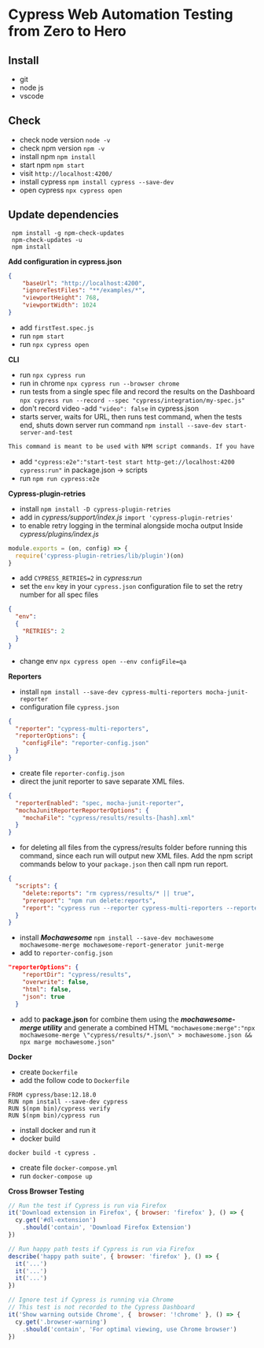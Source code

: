 # Cypress Web Automation Testing from Zero to Hero
## Install
* git
* node js
* vscode
## Check
* check node version `node -v`
* check npm version `npm -v`
* install npm `npm install`
* start npm `npm start`
* visit `http://localhost:4200/`
* install cypress `npm install cypress --save-dev`
* open cypress `npx cypress open`
## Update dependencies
```
 npm install -g npm-check-updates
 npm-check-updates -u
 npm install
 ```

**Add configuration in cypress.json**
```json
{
    "baseUrl": "http://localhost:4200",
    "ignoreTestFiles": "**/examples/*",
    "viewportHeight": 768,
    "viewportWidth": 1024
}
```
* add `firstTest.spec.js`
* run `npm start`
* run `npx cypress open`

**CLI**
* run `npx cypress run`
* run in chrome `npx cypress run --browser chrome`
* run tests from a single spec file and record the results on the Dashboard `npx cypress run --record --spec "cypress/integration/my-spec.js"`
* don't record video -add `"video": false` in cypress.json
* starts server, waits for URL, then runs test command, when the tests end, shuts down server run command `npm install --save-dev start-server-and-test`
```txt
This command is meant to be used with NPM script commands. If you have a "start server", and "test" script names for example, you can start the server, wait for a url to respond, then run tests. When the test process exits, the server is shut down.
```
* add `"cypress:e2e":"start-test start http-get://localhost:4200 cypress:run"` in package.json -> scripts 
* run `npm run cypress:e2e`

**Cypress-plugin-retries**
* install `npm install -D cypress-plugin-retries`
* add in *cypress/support/index.js* `import 'cypress-plugin-retries'`
* to enable retry logging in the terminal alongside mocha output Inside *cypress/plugins/index.js*
```js
module.exports = (on, config) => {
  require('cypress-plugin-retries/lib/plugin')(on)
}
```
* add `CYPRESS_RETRIES=2` in *cypress:run*
* set the `env` key in your `cypress.json` configuration file to set the retry number for all spec files
```json
{
  "env":
  {
    "RETRIES": 2
  }
}
```
* change env `npx cypress open --env configFile=qa`

**Reporters**
* install `npm install --save-dev cypress-multi-reporters mocha-junit-reporter`
* configuration file `cypress.json`
```json
{
  "reporter": "cypress-multi-reporters",
  "reporterOptions": {
    "configFile": "reporter-config.json"
  }
}
```
* create file `reporter-config.json`
* direct the junit reporter to save separate XML files. 
```json
{
  "reporterEnabled": "spec, mocha-junit-reporter",
  "mochaJunitReporterReporterOptions": {
    "mochaFile": "cypress/results/results-[hash].xml"
  }
}
```
* for deleting all files from the cypress/results folder before running this command, since each run will output new XML files. Add the npm script commands below to your `package.json` then call npm run report.
```json
{
  "scripts": {
    "delete:reports": "rm cypress/results/* || true",
    "prereport": "npm run delete:reports",
    "report": "cypress run --reporter cypress-multi-reporters --reporter-options configFile=reporter-config.json"
  }
}
```
* install ***Mochawesome***
`npm install --save-dev mochawesome mochawesome-merge mochawesome-report-generator junit-merge`
* add to `reporter-config.json`
```json
"reporterOptions": {
    "reportDir": "cypress/results",
    "overwrite": false,
    "html": false,
    "json": true
  }
```
* add to **package.json** for combine them using the ***mochawesome-merge utility*** and generate a combined HTML
`"mochawesome:merge":"npx mochawesome-merge \"cypress/results/*.json\" > mochawesome.json && npx marge mochawesome.json"`

**Docker**
* create `Dockerfile`
* add the follow code to `Dockerfile`
```docker
FROM cypress/base:12.18.0
RUN npm install --save-dev cypress
RUN $(npm bin)/cypress verify
RUN $(npm bin)/cypress run
```
* install docker and run it
* docker build 
```
docker build -t cypress .
```
* create file `docker-compose.yml`
* run `docker-compose up`

**Cross Browser Testing**
```js
// Run the test if Cypress is run via Firefox
it('Download extension in Firefox', { browser: 'firefox' }, () => {
  cy.get('#dl-extension')
    .should('contain', 'Download Firefox Extension')
})

// Run happy path tests if Cypress is run via Firefox
describe('happy path suite', { browser: 'firefox' }, () => {
  it('...')
  it('...')
  it('...')
})

// Ignore test if Cypress is running via Chrome
// This test is not recorded to the Cypress Dashboard
it('Show warning outside Chrome', {  browser: '!chrome' }, () => {
  cy.get('.browser-warning')
    .should('contain', 'For optimal viewing, use Chrome browser')
})
```